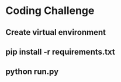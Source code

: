 # Coding Challenge

## Create virtual environment

## pip install -r requirements.txt

## python run.py
